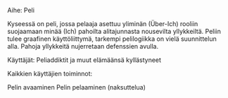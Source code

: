 Aihe: Peli

Kyseessä on peli, jossa pelaaja asettuu yliminän (Über-Ich) rooliin suojaamaan minää (Ich) pahoilta alitajunnasta
nousevilta yllykkeiltä. Peliin tulee graafinen käyttöliittymä, tarkempi pelilogiikka on vielä suunnittelun alla.
Pahoja yllykkeitä nujerretaan defenssien avulla.

Käyttäjät: Peliaddiktit ja muut elämäänsä kyllästyneet

Kaikkien käyttäjien toiminnot:

Pelin avaaminen
Pelin pelaaminen (naksuttelua)

